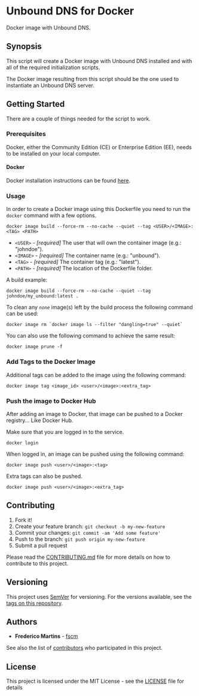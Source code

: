 # Unbound DNS for Docker

Docker image with Unbound DNS.

## Synopsis

This script will create a Docker image with Unbound DNS installed and with all
of the required initialization scripts.

The Docker image resulting from this script should be the one used to
instantiate an Unbound DNS server.

## Getting Started

There are a couple of things needed for the script to work.

### Prerequisites

Docker, either the Community Edition (CE) or Enterprise Edition (EE), needs to
be installed on your local computer.

#### Docker

Docker installation instructions can be found
[here](https://docs.docker.com/install/).

### Usage

In order to create a Docker image using this Dockerfile you need to run the
`docker` command with a few options.

```shell
docker image build --force-rm --no-cache --quiet --tag <USER>/<IMAGE>:<TAG> <PATH>
```

- `<USER>` - *[required]* The user that will own the container image (e.g.: "johndoe").
- `<IMAGE>` - *[required]* The container name (e.g.: "unbound").
- `<TAG>` - *[required]* The container tag (e.g.: "latest").
- `<PATH>` - *[required]* The location of the Dockerfile folder.

A build example:

```shell
docker image build --force-rm --no-cache --quiet --tag johndoe/my_unbound:latest .
```

To clean any _`none`_ image(s) left by the build process the following
command can be used:

```shell
docker image rm `docker image ls --filter "dangling=true" --quiet`
```

You can also use the following command to achieve the same result:

```shell
docker image prune -f
```

### Add Tags to the Docker Image

Additional tags can be added to the image using the following command:

```shell
docker image tag <image_id> <user>/<image>:<extra_tag>
```

### Push the image to Docker Hub

After adding an image to Docker, that image can be pushed to a Docker
registry... Like Docker Hub.

Make sure that you are logged in to the service.

```shell
docker login
```

When logged in, an image can be pushed using the following command:

```shell
docker image push <user>/<image>:<tag>
```

Extra tags can also be pushed.

```shell
docker image push <user>/<image>:<extra_tag>
```

## Contributing

1. Fork it!
2. Create your feature branch: `git checkout -b my-new-feature`
3. Commit your changes: `git commit -am 'Add some feature'`
4. Push to the branch: `git push origin my-new-feature`
5. Submit a pull request

Please read the [CONTRIBUTING.md](CONTRIBUTING.md) file for more details on how
to contribute to this project.

## Versioning

This project uses [SemVer](http://semver.org/) for versioning. For the versions
available, see the [tags on this repository](https://github.com/fscm/docker-unbound/tags).

## Authors

- **Frederico Martins** - [fscm](https://github.com/fscm)

See also the list of [contributors](https://github.com/fscm/docker-unbound/contributors)
who participated in this project.

## License

This project is licensed under the MIT License - see the [LICENSE](LICENSE)
file for details

